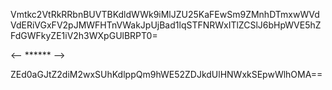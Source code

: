 Vmtkc2VtRkRRbnBUVTBKdldWWk9iMlJZU25KaFEwSm9ZMnhDTmxwWVdVdERiVGxFV2pJMWFHTnVWakJpUjBad1lqSTFNRWxITlZCSlJ6bHpWVE5hZFdGWFkyZE1iV2h3WXpGUlBRPT0=

<-- ****** -->

ZEd0aGJtZ2diM2wxSUhKdlppQm9hWE52ZDJkdUlHNWxkSEpwWlhOMA==

